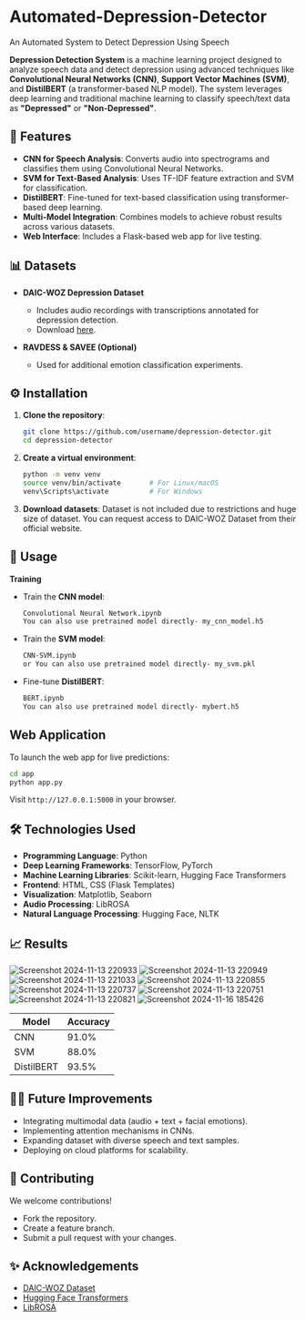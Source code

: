 # Automated-Depression-Detector
An Automated System to Detect Depression Using Speech


**Depression Detection System** is a machine learning project designed to analyze speech data and detect depression using advanced techniques like **Convolutional Neural Networks (CNN)**, **Support Vector Machines (SVM)**, and **DistilBERT** (a transformer-based NLP model). The system leverages deep learning and traditional machine learning to classify speech/text data as **"Depressed"** or **"Non-Depressed"**.



## 🧠 **Features**

- **CNN for Speech Analysis**: Converts audio into spectrograms and classifies them using Convolutional Neural Networks.
- **SVM for Text-Based Analysis**: Uses TF-IDF feature extraction and SVM for classification.
- **DistilBERT**: Fine-tuned for text-based classification using transformer-based deep learning.
- **Multi-Model Integration**: Combines models to achieve robust results across various datasets.
- **Web Interface**: Includes a Flask-based web app for live testing.


## 📊 **Datasets**

- **DAIC-WOZ Depression Dataset**  
  - Includes audio recordings with transcriptions annotated for depression detection.  
  - Download [here](https://dcapswoz.ict.usc.edu/).

- **RAVDESS & SAVEE (Optional)**  
  - Used for additional emotion classification experiments.  



## ⚙️ **Installation**

1. **Clone the repository**:
   ```bash
   git clone https://github.com/username/depression-detector.git
   cd depression-detector
   ```

2. **Create a virtual environment**:
   ```bash
   python -m venv venv
   source venv/bin/activate       # For Linux/macOS
   venv\Scripts\activate          # For Windows
   ```

3. **Download datasets**:
   Dataset is not included due to restrictions and huge size of dataset. You can request access to DAIC-WOZ Dataset from their official website.



 ## 🚀 **Usage**

 **Training**

- Train the **CNN model**:
   ```bash
   Convolutional Neural Network.ipynb
  You can also use pretrained model directly- my_cnn_model.h5
   ```

- Train the **SVM model**:
   ```bash
   CNN-SVM.ipynb
  or You can also use pretrained model directly- my_svm.pkl
   ```

- Fine-tune **DistilBERT**:
   ```bash
   BERT.ipynb
  You can also use pretrained model directly- mybert.h5
   ```

## **Web Application**
To launch the web app for live predictions:
```bash
cd app
python app.py
```
Visit `http://127.0.0.1:5000` in your browser.



## 🛠️ **Technologies Used**

- **Programming Language**: Python
- **Deep Learning Frameworks**: TensorFlow, PyTorch
- **Machine Learning Libraries**: Scikit-learn, Hugging Face Transformers
- **Frontend**: HTML, CSS (Flask Templates)
- **Visualization**: Matplotlib, Seaborn
- **Audio Processing**: LibROSA
- **Natural Language Processing**: Hugging Face, NLTK



## 📈 **Results**
![Screenshot 2024-11-13 220933](https://github.com/user-attachments/assets/97a3d253-c303-4700-92b4-6f5cef1c0362)
![Screenshot 2024-11-13 220949](https://github.com/user-attachments/assets/4bb1abb2-5474-4217-a5e0-43b90a1b0d7c)
![Screenshot 2024-11-13 221033](https://github.com/user-attachments/assets/299d92c1-2aed-4e02-bf94-8e7e7384ba09)
![Screenshot 2024-11-13 220855](https://github.com/user-attachments/assets/a7c6a051-9202-44d6-ad1f-465abc70c3c6)
![Screenshot 2024-11-13 220737](https://github.com/user-attachments/assets/dc6ece23-2579-45bf-9647-d8938451480b)
![Screenshot 2024-11-13 220751](https://github.com/user-attachments/assets/831dfd68-b2d0-458b-b805-09b58e63e630)
![Screenshot 2024-11-13 220821](https://github.com/user-attachments/assets/21f4366f-a858-45f1-86e7-4619370a4d7a)
![Screenshot 2024-11-16 185426](https://github.com/user-attachments/assets/42f5203e-aede-4f61-a56a-5841f76a1f3d)



| Model        | Accuracy |
|--------------|----------|
| CNN          | 91.0%    |
| SVM          | 88.0%    |
| DistilBERT   | 93.5%    |



## 👩‍🔬 **Future Improvements**

- Integrating multimodal data (audio + text + facial emotions).
- Implementing attention mechanisms in CNNs.
- Expanding dataset with diverse speech and text samples.
- Deploying on cloud platforms for scalability.


## 🤝 **Contributing**

We welcome contributions!  
- Fork the repository.
- Create a feature branch.
- Submit a pull request with your changes.



## ✨ **Acknowledgements**

- [DAIC-WOZ Dataset](https://dcapswoz.ict.usc.edu/)
- [Hugging Face Transformers](https://huggingface.co/transformers/)
- [LibROSA](https://librosa.org/)

